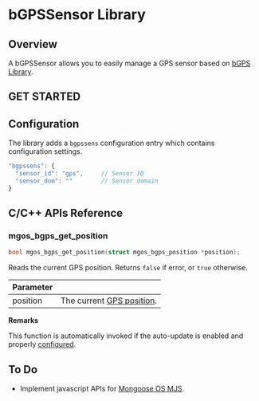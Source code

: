 # bGPSSensor Library
## Overview
A bGPSSensor allows you to easily manage a GPS sensor based on [bGPS Library](https://github.com/diy365-mgos/bgps).
## GET STARTED
## Configuration
The library adds a `bgpssens` configuration entry which contains configuration settings.
```javascript
"bgpssens": {
  "sensor_id": "gps",     // Sensor ID
  "sensor_dom": ""        // Sensor domain
}
```
## C/C++ APIs Reference
### mgos_bgps_get_position
```c
bool mgos_bgps_get_position(struct mgos_bgps_position *position);
```
Reads the current GPS position. Returns `false` if error, or `true` otherwise.

|Parameter||
|--|--|
|position|The current [GPS position](#mgos_bgps_position).|

**Remarks**

This function is automatically invoked if the auto-update is enabled and properly [configured](#configuration).
## To Do
- Implement javascript APIs for [Mongoose OS MJS](https://github.com/mongoose-os-libs/mjs).